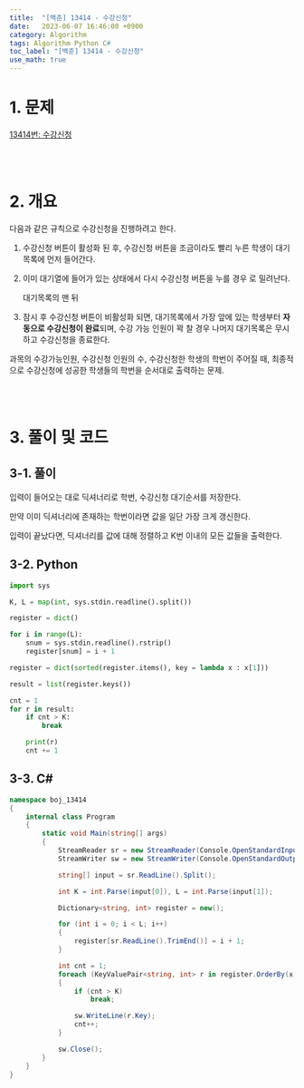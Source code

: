 ```yaml
---
title:  "[백준] 13414 - 수강신청"
date:   2023-06-07 16:46:00 +0900
category: Algorithm
tags: Algorithm Python C#
toc_label: "[백준] 13414 - 수강신청"
use_math: true
---
```


# 1. 문제
[13414번: 수강신청](https://www.acmicpc.net/problem/13414)


<br/>
<br/>

# 2. 개요
다음과 같은 규칙으로 수강신청을 진행하려고 한다.

1. 수강신청 버튼이 활성화 된 후, 수강신청 버튼을 조금이라도 빨리 누른 학생이 대기목록에 먼저 들어간다.
2. 이미 대기열에 들어가 있는 상태에서 다시 수강신청 버튼을 누를 경우 로 밀려난다.
    
    대기목록의 맨 뒤
    
3. 잠시 후 수강신청 버튼이 비활성화 되면, 대기목록에서 가장 앞에 있는 학생부터 **자동으로 수강신청이 완료**되며, 수강 가능 인원이 꽉 찰 경우 나머지 대기목록은 무시하고 수강신청을 종료한다.

과목의 수강가능인원, 수강신청 인원의 수, 수강신청한 학생의 학번이 주어질 때, 최종적으로 수강신청에 성공한 학생들의 학번을 순서대로 출력하는 문제.


<br/>
<br/>

# 3. 풀이 및 코드
## 3-1. 풀이
입력이 들어오는 대로 딕셔너리로 학번, 수강신청 대기순서를 저장한다.

만약 이미 딕셔너리에 존재하는 학번이라면 값을 일단 가장 크게 갱신한다.

입력이 끝났다면, 딕셔너리를 값에 대해 정렬하고 K번 이내의 모든 값들을 출력한다.

## 3-2. Python

```python
import sys

K, L = map(int, sys.stdin.readline().split())

register = dict()

for i in range(L):
    snum = sys.stdin.readline().rstrip()
    register[snum] = i + 1

register = dict(sorted(register.items(), key = lambda x : x[1]))

result = list(register.keys())

cnt = 1
for r in result:
    if cnt > K:
        break

    print(r)
    cnt += 1
```

## 3-3. C#

```csharp
namespace boj_13414
{
    internal class Program
    {
        static void Main(string[] args)
        {
            StreamReader sr = new StreamReader(Console.OpenStandardInput());
            StreamWriter sw = new StreamWriter(Console.OpenStandardOutput());

            string[] input = sr.ReadLine().Split();

            int K = int.Parse(input[0]), L = int.Parse(input[1]);

            Dictionary<string, int> register = new();

            for (int i = 0; i < L; i++)
            {
                register[sr.ReadLine().TrimEnd()] = i + 1;
            }

            int cnt = 1;
            foreach (KeyValuePair<string, int> r in register.OrderBy(x => x.Value))
            {
                if (cnt > K)
                    break;

                sw.WriteLine(r.Key);
                cnt++;
            }

            sw.Close();
        }
    }
}
```